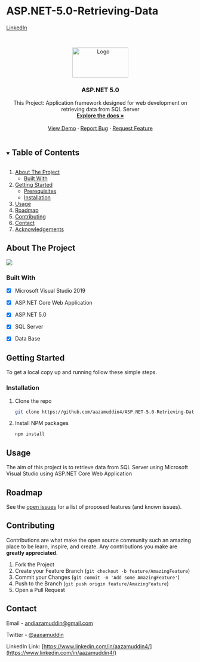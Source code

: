 # ASP.NET-5.0-Retrieving-Data
[LinkedIn](https://www.linkedin.com/in/aazamuddin4/)

<!-- PROJECT LOGO -->
<br />
<p align="center">
  <a href="https://github.com/aazamuddin4/ASP.NET-5.0-Retrieving-Data">
    <img src="https://www.hostmehost.com/shared_upload/aspnet-featured.png" alt="Logo" width="150" height="80">
  </a>

  <h3 align="center">ASP.NET 5.0</h3>

  <p align="center">
    This Project: Application framework designed for web development on retrieving data from SQL Server
    <br />
    <a href="https://github.com/aazamuddin4/ASP.NET-5.0-Retrieving-Data"><strong>Explore the docs »</strong></a>
    <br />
    <br />
    <a href="https://github.com/aazamuddin4/ASP.NET-5.0-Retrieving-Data">View Demo</a>
    ·
    <a href="https://github.com/aazamuddin4/ASP.NET-5.0-Retrieving-Data">Report Bug</a>
    ·
    <a href="https://github.com/aazamuddin4/ASP.NET-5.0-Retrieving-Data">Request Feature</a>
  </p>
</p>



<!-- TABLE OF CONTENTS -->
<details open="open">
  <summary><h2 style="display: inline-block">Table of Contents</h2></summary>
  <ol>
    <li>
      <a href="#about-the-project">About The Project</a>
      <ul>
        <li><a href="#built-with">Built With</a></li>
      </ul>
    </li>
    <li>
      <a href="#getting-started">Getting Started</a>
      <ul>
        <li><a href="#prerequisites">Prerequisites</a></li>
        <li><a href="#installation">Installation</a></li>
      </ul>
    </li>
    <li><a href="#usage">Usage</a></li>
    <li><a href="#roadmap">Roadmap</a></li>
    <li><a href="#contributing">Contributing</a></li>
    <li><a href="#contact">Contact</a></li>
    <li><a href="#acknowledgements">Acknowledgements</a></li>
  </ol>
</details>



<!-- ABOUT THE PROJECT -->
## About The Project

![](https://docs.microsoft.com/en-us/aspnet/core/tutorials/first-mvc-app/start-mvc/_static/home50-vs.png?view=aspnetcore-5.0)

### Built With

* [x] Microsoft Visual Studio 2019
* [x] ASP.NET Core Web Application
* [x] ASP.NET 5.0
* [x] SQL Server
* [x] Data Base



<!-- GETTING STARTED -->
## Getting Started

To get a local copy up and running follow these simple steps.


### Installation

1. Clone the repo
   ```sh
   git clone https://github.com/aazamuddin4/ASP.NET-5.0-Retrieving-Data.git
   ```
2. Install NPM packages
   ```sh
   npm install
   ```



<!-- USAGE EXAMPLES -->
## Usage

The aim of this project is to retrieve data from SQL Server using Microsoft Visual Studio using ASP.NET Core Web Application

<!-- ROADMAP -->
## Roadmap

See the [open issues](https://github.com/aazamuddin4/ASP.NET-5.0-Retrieving-Data/issues) for a list of proposed features (and known issues).



<!-- CONTRIBUTING -->
## Contributing

Contributions are what make the open source community such an amazing place to be learn, inspire, and create. Any contributions you make are **greatly appreciated**.

1. Fork the Project
2. Create your Feature Branch (`git checkout -b feature/AmazingFeature`)
3. Commit your Changes (`git commit -m 'Add some AmazingFeature'`)
4. Push to the Branch (`git push origin feature/AmazingFeature`)
5. Open a Pull Request


<!-- CONTACT -->
## Contact

Email - andiazamuddin@gmail.com

Twitter - [@aaxamuddin](https://twitter.com/aaxamuddin)

LinkedIn Link: [https://www.linkedin.com/in/aazamuddin4/](https://www.linkedin.com/in/aazamuddin4/)

<!-- MARKDOWN LINKS & IMAGES -->
<!-- https://www.markdownguide.org/basic-syntax/#reference-style-links -->
[linkedin-url]: https://www.linkedin.com/in/aazamuddin4/
